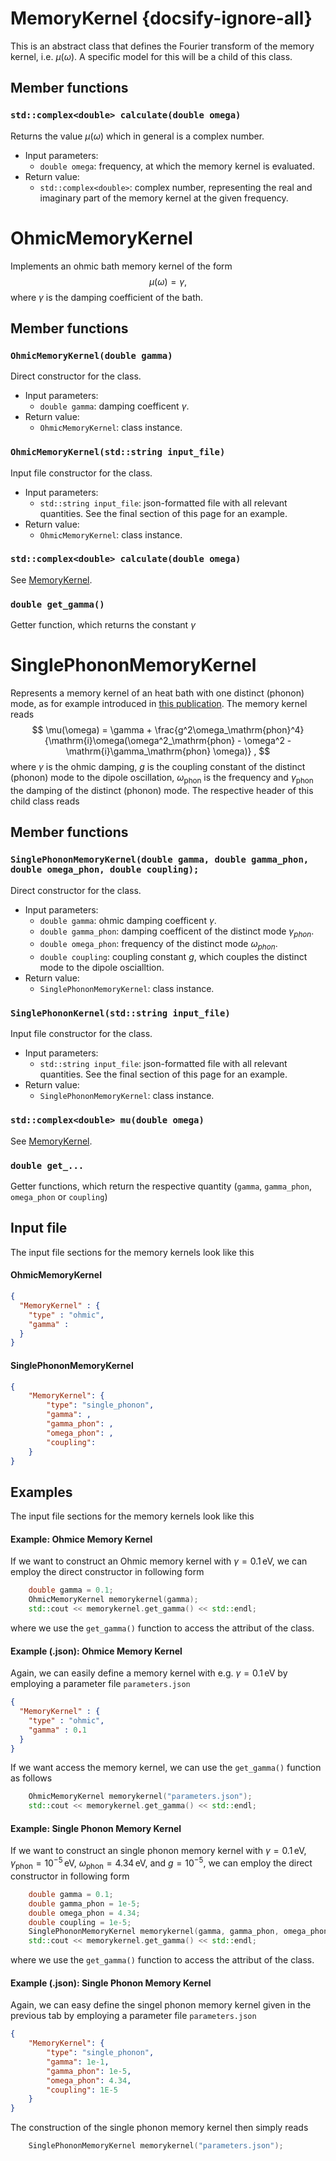 # MemoryKernel {docsify-ignore-all}
This is an abstract class that defines the Fourier transform of the memory kernel, i.e. $\mu(\omega)$.
A specific model for this will be a child of this class.


## Member functions
### `std::complex<double> calculate(double omega)`
Returns the value $\mu(\omega)$ which in general is a complex number.
* Input parameters:
    * `double omega`: frequency, at which the memory kernel is evaluated.
* Return value:
    * `std::complex<double>`: complex number, representing the real and imaginary part of the memory kernel at the given frequency.

# OhmicMemoryKernel
Implements an ohmic bath memory kernel of the form
$$
\mu(\omega) = \gamma,
$$
where $\gamma$ is the damping coefficient of the bath.

## Member functions
### `OhmicMemoryKernel(double gamma)`
Direct constructor for the class.
* Input parameters:
    * `double gamma`: damping coefficent $\gamma$.
* Return value:
    * `OhmicMemoryKernel`: class instance.

### `OhmicMemoryKernel(std::string input_file)`
Input file constructor for the class.
* Input parameters:
    * `std::string input_file`: json-formatted file with all relevant quantities. See the final section of this page for an example.
* Return value:
    * `OhmicMemoryKernel`: class instance.

### `std::complex<double> calculate(double omega)`
See [MemoryKernel](#MemoryKernel).

### `double get_gamma()`
Getter function, which returns the constant $\gamma$

# SinglePhononMemoryKernel
Represents a memory kernel of an heat bath with one distinct (phonon) mode, as for example introduced in [this publication](https://journals.aps.org/prb/abstract/10.1103/PhysRevB.98.155405). The memory kernel reads
$$
\mu(\omega) = \gamma +  \frac{g^2\omega_\mathrm{phon}^4}{\mathrm{i}\omega(\omega^2_\mathrm{phon} - \omega^2 - \mathrm{i}\gamma_\mathrm{phon} \omega)} ,
$$
where $\gamma$ is the ohmic damping, $g$ is the coupling constant of the distinct (phonon) mode to the dipole oscillation, $\omega_\mathrm{phon}$ is the frequency and $\gamma_\mathrm{phon}$ the damping of the distinct (phonon) mode. The respective header of this child class reads
## Member functions
### `SinglePhononMemoryKernel(double gamma, double gamma_phon, double omega_phon, double coupling);`
Direct constructor for the class.
* Input parameters:
    * `double gamma`: ohmic damping coefficent $\gamma$.
    * `double gamma_phon`: damping coefficent of the distinct mode $\gamma_{phon}$.
    * `double omega_phon`: frequency of the distinct mode $\omega_{phon}$.
    * `double coupling`: coupling constant $g$, which couples the distinct mode to the dipole oscialltion.
* Return value:
    * `SinglePhononMemoryKernel`: class instance.

### `SinglePhononKernel(std::string input_file)`
Input file constructor for the class.
* Input parameters:
    * `std::string input_file`: json-formatted file with all relevant quantities. See the final section of this page for an example.
* Return value:
    * `SinglePhononMemoryKernel`: class instance.

### `std::complex<double> mu(double omega)`
See [MemoryKernel](#MemoryKernel).

### `double get_...`
Getter functions, which return the respective quantity (`gamma`, `gamma_phon`, `omega_phon` or `coupling`)

## Input file
The input file sections for the memory kernels look like this

<!-- tabs:start -->
#### **OhmicMemoryKernel**
```json
{
  "MemoryKernel" : {
    "type" : "ohmic",
    "gamma" : 
  }
}
```
#### **SinglePhononMemoryKernel**
```json
{
    "MemoryKernel": {
        "type": "single_phonon",
        "gamma": ,
        "gamma_phon": ,
        "omega_phon": ,
        "coupling": 
    }
}
```
<!-- tabs:end -->

## Examples
The input file sections for the memory kernels look like this

<!-- tabs:start -->
#### **Example: Ohmice Memory Kernel**
If we want to construct an Ohmic memory kernel with $\gamma=0.1\,\mathrm{eV}$, we can employ the direct constructor in following form
```cpp
    double gamma = 0.1;
    OhmicMemoryKernel memorykernel(gamma);
    std::cout << memorykernel.get_gamma() << std::endl;
```
where we use the ```get_gamma()``` function to access the attribut of the class.

#### **Example (.json): Ohmice Memory Kernel**
Again, we can easily define a memory kernel with e.g. $\gamma=0.1\,\mathrm{eV}$ by employing a parameter file ```parameters.json```
```json
{
  "MemoryKernel" : {
    "type" : "ohmic",
    "gamma" : 0.1
  }
}
```
If we want access the memory kernel, we can use the ```get_gamma()``` function as follows
```cpp
    OhmicMemoryKernel memorykernel("parameters.json");
    std::cout << memorykernel.get_gamma() << std::endl;
```
#### **Example: Single Phonon Memory Kernel**
If we want to construct an single phonon memory kernel with $\gamma=0.1\,\mathrm{eV}$, $\gamma_\mathrm{phon}=10^{-5}\,\mathrm{eV}$, $\omega_\mathrm{phon}=4.34\,\mathrm{eV}$, and $g=10^{-5}$, we can employ the direct constructor in following form
```cpp
    double gamma = 0.1;
    double gamma_phon = 1e-5;
    double omega_phon = 4.34;
    double coupling = 1e-5;
    SinglePhononMemoryKernel memorykernel(gamma, gamma_phon, omega_phon, coupling);
    std::cout << memorykernel.get_gamma() << std::endl;
```
where we use the ```get_gamma()``` function to access the attribut of the class.

#### **Example (.json): Single Phonon Memory Kernel**
Again, we can easy define the singel phonon memory kernel given in the previous tab by employing a parameter file ```parameters.json```
```json
{
    "MemoryKernel": {
        "type": "single_phonon",
        "gamma": 1e-1,
        "gamma_phon": 1e-5,
        "omega_phon": 4.34,
        "coupling": 1E-5
    }
}
```
The construction of the single phonon memory kernel then simply reads
```cpp
    SinglePhononMemoryKernel memorykernel("parameters.json");
```
<!-- tabs:end -->
